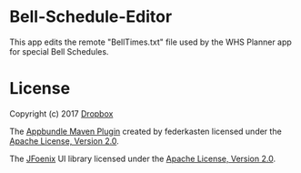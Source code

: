 # Bell-Schedule-Editor
This app edits the remote "BellTimes.txt" file used by the WHS Planner app for special Bell Schedules.

# License

Copyright (c) 2017 [Dropbox][dropbox]

The [Appbundle Maven Plugin][appbundle-plugin] created by federkasten licensed under the [Apache License, Version 2.0][apache-license-2.0].

The [JFoenix][jfoenix] UI library licensed under the [Apache License, Version 2.0][apache-license-2.0].

[apache-license-2.0]: http://www.apache.org/licenses/LICENSE-2.0.html
[appbundle-plugin]:https://github.com/federkasten/appbundle-maven-plugin
[jfoenix]:http://www.jfoenix.com/
[dropbox]:https://www.dropbox.com/developers
